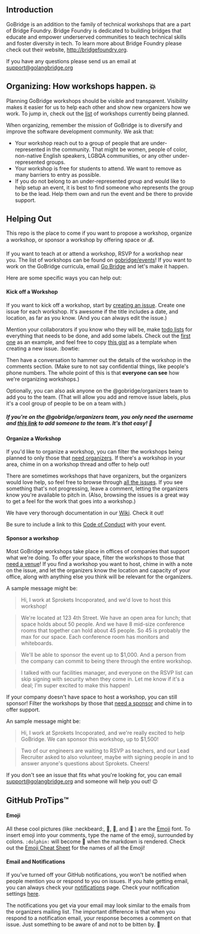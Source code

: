 
## Introduction

GoBridge is an addition to the family of technical workshops that are a part of Bridge Foundry. Bridge Foundry is dedicated to building bridges that educate and empower underserved communities to teach technical skills and foster diversity in tech. To learn more about Bridge Foundry please check out their website, http://bridgefoundry.org.

If you have any questions please send us an email at [support@golangbridge.org](mailto:support@golangbridge.org)

## Organizing: How workshops happen. :boom:

Planning GoBridge workshops should be visible and transparent. Visibility makes it easier for us to help each other and show new organizers how we work. To jump in, check out the [list](https://github.com/gobridge/organizing/issues) of workshops currently being planned. 

When organizing, remember the mission of GoBridge is to diversify and improve the software development community. We ask that:
* Your workshop reach out to a group of people that are under-represented in the community. That might be women, people of color, non-native English speakers, LGBQA communities, or any other under-represented groups.
* Your workshop is free for students to attend. We want to remove as many barriers to entry as possible.
* If you do not belong to an under-represented group and would like to help setup an event, it is best to find someone who represents the group to be the lead. Help them own and run the event and be there to provide support.

## Helping Out
This repo is the place to come if you want to propose a workshop, organize a workshop, or sponsor a workshop by offering space or :moneybag:. 

If you want to teach at or attend a workshop, RSVP for a workshop near you. The list of workshops can be found on [gobridge/events](https://github.com/gobridge/organizing/issues)! If you want to work on the GoBridge curricula, email [Go Bridge](mailto:gobridge@ardanlabs.com) and let's make it happen.

Here are some specific ways you can help out:

#### Kick off a Workshop
If you want to kick off a workshop, start by [creating an issue](https://github.com/gobridge/organizing/issues). Create one issue for each workshop. It's awesome if the title includes a date, and location, as far as you know. (And you can always edit the issue.) 

Mention your collaborators if you know who they will be, make [todo lists](https://github.com/blog/1542-task-lists-in-gist) for everything that needs to be done, and add some labels. Check out the [first one](https://github.com/gobridge/organizing/issues/1) as an example, and feel free to copy [this gist](https://gist.githubusercontent.com/lilliealbert/8328d415daedfea886d6/raw/623df85d700342e05d3fa988556002bf007ec283/gistfile1.md) as a template when creating a new issue. :bowtie:

Then have a conversation to hammer out the details of the workshop in the comments section. (Make sure to not say confidential things, like people's phone numbers. The whole point of this is that **everyone can see** how we're organizing workshops.) 

Optionally, you can also ask anyone on the @gobridge/organizers team to add you to the team. (That will allow you add and remove issue labels, plus it's a cool group of people to be on a team with.) 

##### If you're on the @gobridge/organizers team, you only need the username and [this link](https://github.com/orgs/gobridge/teams/organizers) to add someone to the team. It's that easy! :palm_tree:

#### Organize a Workshop
If you'd like to organize a workshop, you can filter the workshops being planned to only those that [need organizers](https://github.com/gobridge/organizing/labels/Needs%20Organizer). If there's a workshop in your area, chime in on a workshop thread and offer to help out!

There are sometimes workshops that have organizers, but the organizers would love help, so feel free to browse through [all the issues](https://github.com/gobridge/organizing/issues). If you see something that's not progressing, leave a comment, letting the organizers know you're available to pitch in. (Also, browsing the issues is a great way to get a feel for the work that goes into a workshop.)

We have very thorough documentation in our [Wiki](https://github.com/gobridge/organizing/wiki). Check it out!

Be sure to include a link to this [Code of Conduct](http://bridgefoundry.org/code-of-conduct/) with your event.

#### Sponsor a workshop

Most GoBridge workshops take place in offices of companies that support what we're doing. To offer your space, filter the workshops to those that [need a venue](https://github.com/gobridge/organizing/labels/Needs%20Venue)! If you find a workshop you want to host, chime in with a note on the issue, and let the organizers know the location and capacity of your office, along with anything else you think will be relevant for the organizers. 

A sample message might be:
> Hi, I work at Sprokets Incoporated, and we'd love to host this workshop! 

> We're located at 123 4th Street. We have an open area for lunch; that space holds about 50 people. And we have 8 mid-size conference rooms that together can hold about 45 people. So 45 is probably the max for our space. Each conference room has monitors and whiteboards.

> We'll be able to sponsor the event up to $1,000. And a person from the company can commit to being there through the entire workshop. 

> I talked with our facilities manager, and everyone on the RSVP list can skip signing with security when they come in. Let me know if it's a deal; I'm super excited to make this happen! 

If your company doesn't have space to host a workshop, you can still sponsor! Filter the workshops by those that [need a sponsor](https://github.com/gobridge/organizing/labels/Needs%20Sponsor) and chime in to offer support.

An sample message might be:

> Hi, I work at Sprokets Incoporated, and we're really excited to help GoBridge. We can sponsor this workshop, up to $1,500!

> Two of our engineers are waiting to RSVP as teachers, and our Lead Recruiter asked to also volunteer, maybe with signing people in and to answer anyone's questions about Sprokets. Cheers!

If you don't see an issue that fits what you're looking for, you can email [support@golangbridge.org](mailto:support@golangbridge.org) and someone will help you out! :wink:

## GitHub ProTips™

#### Emoji
All these cool pictures (like :neckbeard:, :nail_care:, :rat:, and :space_invader: ) are the [Emoji](http://en.wikipedia.org/wiki/Emoji) font. To insert emoji into your comments, type the name of the emoji, surrounded by colons. `:dolphin:` will become :dolphin: when the markdown is rendered. Check out the [Emoji Cheat Sheet](http://www.emoji-cheat-sheet.com/) for the names of all the Emoji!

#### Email and Notifications
If you've turned off your GitHub notifications, you won't be notified when people mention you or respond to you on issues. If you hate getting email, you can always check your [notifications](https://github.com/notifications) page. Check your notification settings [here](https://github.com/settings/notifications).

The notifications you get via your email may look similar to the emails from the organizers mailing list. The important difference is that when you respond to a notification email, your response becomes a comment on that issue. Just something to be aware of and not to be bitten by. :wolf:
